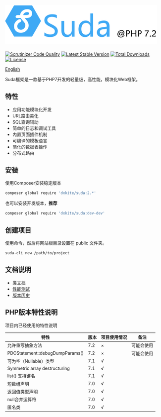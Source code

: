 ![Suda@PHP7](docs/imgs/logo.png)
---------------------------------

[![Scrutinizer Code Quality](https://scrutinizer-ci.com/g/dxkite/suda/badges/quality-score.png)](https://scrutinizer-ci.com/g/dxkite/suda)
[![Latest Stable Version](https://poser.pugx.org/dxkite/suda/v/stable)](https://packagist.org/packages/dxkite/suda)
[![Total Downloads](https://poser.pugx.org/dxkite/suda/downloads)](https://packagist.org/packages/dxkite/suda) 
[![License](https://poser.pugx.org/dxkite/suda/license)](https://packagist.org/packages/dxkite/suda)

[English](README.md)

Suda框架是一款基于PHP7开发的轻量级，高性能，模块化Web框架。

## 特性

- 应用功能模块化开发
- URL路由美化
- SQL查询辅助
- 简单的日志和调试工具
- 内置页面插件机制 
- 可编译的模板语言
- 简化的数据表操作
- 分布式路由

## 安装

使用Composer安装稳定版本

```bash
composer global require 'dxkite/suda:2.*'
```

也可以安装开发版本，**推荐**

```bash
composer global require 'dxkite/suda:dev-dev'
```

## 创建项目

使用命令，然后将网站根目录设置在 public 文件夹。

```bash
suda-cli new /path/to/project
```

## 文档说明

- [类文档](docs/README.md)    
- [性能测试](docs/test.md)
- [版本历史](RELEASE.md)

##  PHP版本特性说明

项目内已经使用的特性说明

| 特性 |  版本 | 项目使用情况 | 备注 | 
|-----|------|----|---|
| 允许重写抽象方法 | 7.2 | × | 可能会使用 |
| PDOStatement::debugDumpParams() | 7.2 | × | 可能会使用 |
| 可为空（Nullable）类型 | 7.1  | √ | |
| Symmetric array destructuring | 7.1 | √ | |
| list() 支持键名 | 7.1 | √ |  |
| 短数组声明 | 7.0 | √ |  |
| 返回值类型声明 |7.0 | √ |  |
| null合并运算符 |7.0 | √ |  |
| 匿名类 | 7.0 | √ |  |
